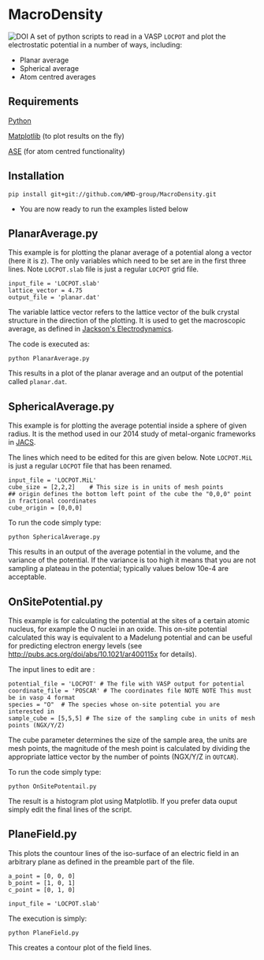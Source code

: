MacroDensity
====================
![DOI](https://zenodo.org/badge/DOI/10.5281/zenodo.884521.svg)
A set of python scripts to read in a VASP `LOCPOT` and plot the electrostatic potential in a number of ways, including:

* Planar average
* Spherical average
* Atom centred averages

Requirements
------------
[Python](https://www.python.org)

[Matplotlib](http://matplotlib.org) (to plot results on the fly)

[ASE](https://wiki.fysik.dtu.dk/ase/) (for atom centred functionality)


Installation
------------

```
pip install git+git://github.com/WMD-group/MacroDensity.git
```

- You are now ready to run the examples listed below

PlanarAverage.py
------------
This example is for plotting the planar average of a potential along a vector (here it is z).
The only variables which need to be set are in the first three lines. Note `LOCPOT.slab` file is just a regular `LOCPOT` grid file.

```
input_file = 'LOCPOT.slab'
lattice_vector = 4.75
output_file = 'planar.dat'
```

The variable lattice vector refers to the lattice vector of the bulk crystal structure in the direction of the plotting. 
It is used to get the macroscopic average, as defined in [Jackson's Electrodynamics](https://archive.org/details/ClassicalElectrodynamics).

The code is executed as:

```
python PlanarAverage.py
```
This results in a plot of the planar average and an output of the potential called `planar.dat`.

SphericalAverage.py
------------

This example is for plotting the average potential inside a sphere of given radius. 
It is the method used in our 2014 study of metal-organic frameworks in [JACS](http://pubs.acs.org/doi/abs/10.1021/ja4110073).

The lines which need to be edited for this are given below.  Note `LOCPOT.MiL` is just a regular `LOCPOT` file that has been renamed.

```
input_file = 'LOCPOT.MiL'
cube_size = [2,2,2]    # This size is in units of mesh points
## origin defines the bottom left point of the cube the "0,0,0" point in fractional coordinates
cube_origin = [0,0,0]
```

To run the code simply type:

```
python SphericalAverage.py
```
This results in an output of the average potential in the volume, and the variance of the potential. If the variance is too high it means that you are not sampling a plateau in the potential; typically values below 10e-4 are acceptable.

OnSitePotential.py
------------

This example is for calculating the potential at the sites of a certain atomic nucleus, for example the O nuclei in an oxide. This on-site potential calculated this way is equivalent to a Madelung potential and can be useful for predicting electron energy levels (see http://pubs.acs.org/doi/abs/10.1021/ar400115x for details).

The input lines to edit are :

```
potential_file = 'LOCPOT' # The file with VASP output for potential
coordinate_file = 'POSCAR' # The coordinates file NOTE NOTE This must be in vasp 4 format 
species = "O"  # The species whose on-site potential you are interested in 
sample_cube = [5,5,5] # The size of the sampling cube in units of mesh points (NGX/Y/Z)
```

The cube parameter determines the size of the sample area, the units are mesh points, the magnitude of the mesh point is calculated by dividing the appropriate lattice vector by the number of points (NGX/Y/Z in `OUTCAR`).

To run the code simply type:

```
python OnSitePotentail.py
```
The result is a histogram plot using Matplotlib. If you prefer data ouput simply edit the final lines of the script.

PlaneField.py
------------
This plots the countour lines of the iso-surface of an electric field in an arbitrary plane as defined in the preamble part of the file.

```
a_point = [0, 0, 0]
b_point = [1, 0, 1]
c_point = [0, 1, 0]

input_file = 'LOCPOT.slab'
```

The execution is simply:

```
python PlaneField.py
```
This creates a contour plot of the field lines.


